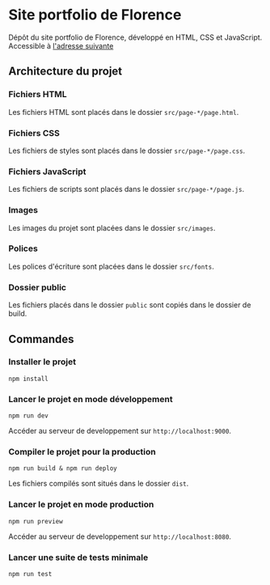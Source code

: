 # Site portfolio de Florence

Dépôt du site portfolio de Florence, développé en HTML, CSS et JavaScript. Accessible à [l'adresse suivante](https://flo28330.github.io/florencedev/)

## Architecture du projet

### Fichiers HTML
Les fichiers HTML sont placés dans le dossier `src/page-*/page.html`.

### Fichiers CSS
Les fichiers de styles sont placés dans le dossier `src/page-*/page.css`.

### Fichiers JavaScript
Les fichiers de scripts sont placés dans le dossier `src/page-*/page.js`.

### Images
Les images du projet sont placées dans le dossier `src/images`.

### Polices
Les polices d'écriture sont placées dans le dossier `src/fonts`.

### Dossier public
Les fichiers placés dans le dossier `public` sont copiés dans le dossier de build.

## Commandes

### Installer le projet
```
npm install
```

### Lancer le projet en mode développement
```
npm run dev
```

Accéder au serveur de developpement sur `http://localhost:9000`.

### Compiler le projet pour la production
```
npm run build & npm run deploy
```

Les fichiers compilés sont situés dans le dossier `dist`.

### Lancer le projet en mode production
```
npm run preview
```

Accéder au serveur de developpement sur `http://localhost:8080`.

### Lancer une suite de tests minimale
```
npm run test
```
